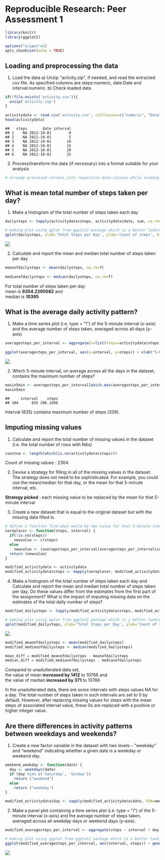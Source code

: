# Reproducible Research: Peer Assessment 1

```r
library(knitr)
library(ggplot2)

options("scipen"=5)
opts_chunk$set(echo = TRUE)
```

## Loading and preprocessing the data
1. Load the data
a) Unzip "activity.zip", if needed, and read the extracted csv file. As specified columns are steps:numeric, date:Date and interval:numeric.
b) Check loaded data


```r
if(!file.exists('activity.csv')){
  unzip('activity.zip')
}

activitydata <- read.csv('activity.csv', colClasses=c("numeric", "Date", "numeric"))  
head(activitydata)
```

```
##   steps       date interval
## 1    NA 2012-10-01        0
## 2    NA 2012-10-01        5
## 3    NA 2012-10-01       10
## 4    NA 2012-10-01       15
## 5    NA 2012-10-01       20
## 6    NA 2012-10-01       25
```

2. Process/transform the data (if necessary) into a format suitable for your analysis


```r
# already processed columns into respective data-classes while loading
```

## What is mean total number of steps taken per day?
1. Make a histogram of the total number of steps taken each day


```r
dailysteps <- tapply(activitydata$steps, activitydata$date, sum, na.rm=T)

# making plot using qplot from ggplot2 package which is a better looking histogram than the one histo from base creates
qplot(dailysteps, xlab='Total Steps per Day', ylab='Count of steps', binwidth=500)
```

![](PA1_template_files/figure-html/createhistogram-1.png) 

2. Calculate and report the mean and median total number of steps taken per day


```r
meanofdailysteps <- mean(dailysteps, na.rm=T)
  
medianofdailysteps <- median(dailysteps, na.rm=T)
```

For total number of steps taken per day  
mean is **9354.2295082** and  
median is **10395**  

## What is the average daily activity pattern?
1. Make a time series plot (i.e. type = "l") of the 5-minute interval (x-axis) and the average number of steps taken, averaged across all days (y-axis)


```r
averagesteps_per_interval <- aggregate(x=list(steps=activitydata$steps), by=list(interval=activitydata$interval), FUN=mean, na.rm=T)  
  
ggplot(averagesteps_per_interval, aes(x=interval, y=steps)) + xlab("5-Minute Interval") + ylab("Average Steps") + geom_line()  
```

![](PA1_template_files/figure-html/time_series_plot-1.png) 

2. Which 5-minute interval, on average across all the days in the dataset, contains the maximum number of steps?


```r
maxin5min <- averagesteps_per_interval[which.max(averagesteps_per_interval$steps), ]
maxin5min
```

```
##     interval    steps
## 104      835 206.1698
```

Interval (835) contains maximum number of steps (206).  

## Imputing missing values
1. Calculate and report the total number of missing values in the dataset (i.e. the total number of rows with NAs)  


```r
countna <- length(which(is.na(activitydata$steps)))  
```

Count of missing values : 2304

2. Devise a strategy for filling in all of the missing values in the dataset. The strategy does not need to be sophisticated. For example, you could use the mean/median for that day, or the mean for that 5-minute interval, etc.  

**Strategy picked** : each missing value to be replaced by the mean for that 5-minute interval

3. Create a new dataset that is equal to the original dataset but with the missing data filled in.  


```r
# define a function find what would be new value for that 5-minute interval
nareplacer <- function(steps, interval) {  
  if(!is.na(steps))
    newvalue <- c(steps)
  else
    newvalue <- (averagesteps_per_interval[averagesteps_per_interval$interval == interval, 'steps'])
  return (newvalue)
}

modified_activitydata <- activitydata
modified_activitydata$steps <- mapply(nareplacer, modified_activitydata$steps, modified_activitydata$interval)
```

4. Make a histogram of the total number of steps taken each day and Calculate and report the mean and median total number of steps taken per day. Do these values differ from the estimates from the first part of the assignment? What is the impact of imputing missing data on the estimates of the total daily number of steps?


```r
modified_dailysteps <- tapply(modified_activitydata$steps, modified_activitydata$date, sum, na.rm=T)

# making plot using qplot from ggplot2 package which is a better looking histogram than the one histo from base creates
qplot(modified_dailysteps, xlab='Total Steps per Day', ylab='Count of steps', binwidth=500)
```

![](PA1_template_files/figure-html/modified_data-1.png) 

```r
modified_meanofdailysteps <- mean(modified_dailysteps)
modified_medianofdailysteps <- median(modified_dailysteps)

mean_diff = modified_meanofdailysteps - meanofdailysteps  
median_diff = modified_medianofdailysteps - medianofdailysteps
```

Compared to unadulterated data set,  
the value of mean **increased by 1412** to 10766 and  
the value of median **increased by 371** to 10766   

In the unadulterated data, there are some intervals with steps values NA for a day. The total number of steps taken in such intervals are set to 0 by default. However, after replacing missing values for steps with the mean steps of associated interval value, these 0s are replaced with a positive or higher integer value.  

## Are there differences in activity patterns between weekdays and weekends?
1. Create a new factor variable in the dataset with two levels – “weekday” and “weekend” indicating whether a given date is a weekday or weekend day.


```r
weekend_weekday <- function(date) {  
  day <- weekdays(date)
  if (day %in% c('Saturday', 'Sunday'))
    return ("weekend")
  else
    return ("weekday")
}

modified_activitydata$day <- sapply(modified_activitydata$date, FUN=weekend_weekday)
```

2. Make a panel plot containing a time series plot (i.e. type = "l") of the 5-minute interval (x-axis) and the average number of steps taken, averaged across all weekday days or weekend days (y-axis).  


```r
modified_averagesteps_per_interval <- aggregate(steps ~ interval + day, data = modified_activitydata, mean)  

# making plot using ggplot from ggplot2 package which is a better looking histogram than the one histo from base creates
ggplot(modified_averagesteps_per_interval, aes(interval, steps)) + geom_line() + facet_grid(day ~ .) + xlab("5-Minute Interval") + ylab("Average Steps")  
```

![](PA1_template_files/figure-html/modified_data_plot-1.png) 
